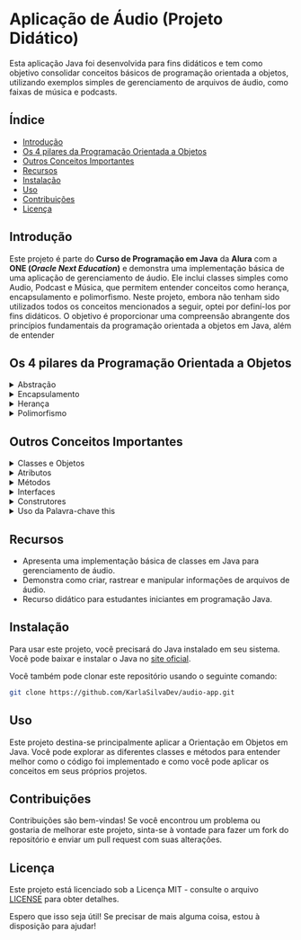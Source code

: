# Aplicação de Áudio (Projeto Didático)

Esta aplicação Java foi desenvolvida para fins didáticos e tem como objetivo consolidar conceitos básicos de programação orientada a objetos, utilizando exemplos simples de gerenciamento de arquivos de áudio, como faixas de música e podcasts.

## Índice

- [Introdução](#introdução)
- [Os 4 pilares da Programação Orientada a Objetos](#os-4-pilares-da-programação-orientada-a-objetos)
- [Outros Conceitos Importantes](#outros-conceitos-importante)
- [Recursos](#recursos)
- [Instalação](#instalação)
- [Uso](#uso)
- [Contribuições](#contribuições)
- [Licença](#licença)

## Introdução

Este projeto é parte do **Curso de Programação em Java** da **Alura** com a **ONE (*Oracle Next Education*)** e demonstra uma implementação básica de uma aplicação de gerenciamento de áudio. Ele inclui classes simples como Audio, Podcast e Música, que permitem entender conceitos como herança, encapsulamento e polimorfismo. 
Neste projeto, embora não tenham sido utilizados todos os conceitos mencionados a seguir, optei por definí-los por fins didáticos. O objetivo é proporcionar uma compreensão abrangente dos princípios fundamentais da programação orientada a objetos em Java, além de entender

## Os 4 pilares da Programação Orientada a Objetos
<details>
  <summary>Abstração</summary>
  
  Abstração é o processo de identificar e focar nos **aspectos essenciais** de um objeto, ignorando detalhes irrelevantes. Ela permite modelar objetos do mundo real de forma simplificada, extraindo apenas as **características** e **comportamentos** mais importantes para o contexto do sistema.

Na prática, a abstração é alcançada através da definição de classes e interfaces que representam entidades do mundo real, encapsulando seus atributos e métodos relevantes. Isso permite aos programadores criar modelos conceituais que refletem a realidade de forma organizada e estruturada.

A principal vantagem da abstração é sua **capacidade de simplificar a complexidade do mundo real**. Isso promove a **reusabilidade do código**, **facilita a manutenção** e **aumenta a compreensão do sistema** como um todo.
</details>

<details>
  <summary>Encapsulamento</summary>
  
  Em Java, o encapsulamento é alcançado através da definição de **modificadores de acesso**, como `private`, `protected` e `public`, controlam a visibilidade dos membros de uma classe. Eles determinam quem pode acessar ou modificar os atributos e métodos de uma classe, garantindo o **encapsulamento** e a **segurança dos dados**.
  
  Os atributos são comumente definidos como privados (`private`) e os métodos como públicos (`public`) para acessar os atributos e modificá-los. Estes métodos, conhecidos como getters e setters, permitem que os objetos interajam com os atributos de uma classe de forma segura e controlada. Os **getters** são métodos que retornam o valor de um atributo, enquanto os **setters** são métodos que definem ou atualizam o valor de um atributo.
  
  O encapsulamento promove a **segurança** e a **integridade dos dados**, evitando acesso direto e não autorizado aos atributos de uma classe. Ele também facilita a manutenção do código, pois qualquer alteração na implementação interna da classe não afetará os outros componentes do sistema que a utilizam.

</details>
<details>
  <summary>Herança</summary>
  
  A herança é um dos pilares da programação orientada a objetos, permitindo que uma classe (**subclasse**) herde os atributos e métodos de outra classe (**superclasse**). Isso promove a **reutilização de código** e a **criação de hierarquias de classes**, onde classes mais especializadas podem estender ou modificar o comportamento de classes mais genéricas.
  Em Java, a herança é implementada usando a palavra-chave `extends`. Uma classe pode herdar de uma única classe pai, mas pode ser herdada por várias classes filhas, formando uma hierarquia de herança.
  
  A subclasse herda todos os membros (atributos e métodos) da superclasse, mas não consegue acessar diretamente atributos privados que foram herdados. Ela pode adicionar novos membros, modificar os membros existentes ou até mesmo ocultar membros da superclasse usando os modificadores de acesso.
  A herança em Java promove o princípio do polimorfismo, onde objetos de classes diferentes podem ser tratados de maneira uniforme. Isso permite que classes filhas sejam usadas onde quer que sua superclasse seja esperada, tornando o **código mais flexível e fácil de manter**.

</details>
<details>
  <summary>Polimorfismo</summary>
  
  O polimorfismo permite tratar objetos de diferentes classes de maneira uniforme. Ele é alcançado através de sobrescrita de métodos (**override**) e sobrecarga de métodos (**overload**).
  
  **Sobrescrita de Métodos (Override):** Permite que uma subclasse forneça uma implementação específica para um método já definido na superclasse. Isso promove a flexibilidade ao executar comportamentos específicos da subclasse.
  
  **Sobrecarga de Métodos (Overload):** Permite que uma classe defina vários métodos com o mesmo nome, mas diferentes listas de parâmetros. Isso oferece conveniência e flexibilidade na chamada de métodos.
  
  O polimorfismo promove a **reutilização de código**, **modularidade** e **flexibilidade do sistema**, permitindo lidar com uma variedade de situações de forma eficiente.
</details>


## Outros Conceitos Importantes
<details>
  <summary>Classes e Objetos</summary>

  Classes são modelos para objetos, que representam entidades do mundo real. Objetos são instâncias de classes, com atributos (dados) e métodos (comportamentos) associados.
</details>
<details>
  <summary>Atributos</summary>

  Os atributos são as variáveis definidas dentro de uma classe que representam as características dos objetos dessa classe.
</details>
<details>
  <summary>Métodos</summary>

  São blocos de código que definem comportamentos de objetos. Eles podem ser públicos, privados ou protegidos, e podem ser acessados por outros objetos para realizar ações específicas.

</details>
<details>
  <summary>Interfaces</summary>

  São contratos que definem um conjunto de métodos que uma classe deve implementar. Elas promovem o desacoplamento e a extensibilidade do código, permitindo que classes diferentes implementem o mesmo conjunto de métodos de maneiras diferentes.
Em Java, são implementadas através da palavra chave `implements`.
</details>
<details>
  <summary>Construtores</summary>

  São métodos especiais que são chamados automaticamente quando um objeto é criado. Eles são usados para inicializar os atributos de um objeto e prepará-lo para uso.
</details>
<details>
  <summary>Uso da Palavra-chave this</summary>

  A palavra-chave `this` é utilizada para referenciar o objeto atual dentro de uma classe. Ela é comumente utilizada para distinguir entre atributos de instância e parâmetros em métodos ou construtores, evitando ambiguidades.

</details>

## Recursos

- Apresenta uma implementação básica de classes em Java para gerenciamento de áudio.
- Demonstra como criar, rastrear e manipular informações de arquivos de áudio.
- Recurso didático para estudantes iniciantes em programação Java.

## Instalação

Para usar este projeto, você precisará do Java instalado em seu sistema. Você pode baixar e instalar o Java no [site oficial](https://www.oracle.com/java/technologies/javase-jdk11-downloads.html).

Você também pode clonar este repositório usando o seguinte comando:

```bash
git clone https://github.com/KarlaSilvaDev/audio-app.git
```

## Uso

Este projeto destina-se principalmente aplicar a Orientação em Objetos em Java. Você pode explorar as diferentes classes e métodos para entender melhor como o código foi implementado e como você pode aplicar os conceitos em seus próprios projetos.

## Contribuições

Contribuições são bem-vindas! Se você encontrou um problema ou gostaria de melhorar este projeto, sinta-se à vontade para fazer um fork do repositório e enviar um pull request com suas alterações.

## Licença

Este projeto está licenciado sob a Licença MIT - consulte o arquivo [LICENSE](LICENSE) para obter detalhes.

Espero que isso seja útil! Se precisar de mais alguma coisa, estou à disposição para ajudar!






